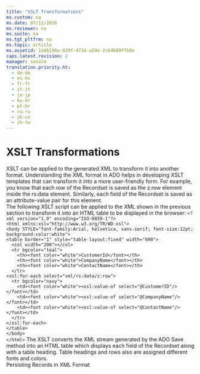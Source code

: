 ```yaml
---
title: "XSLT Transformations"
ms.custom: na
ms.date: 07/11/2016
ms.reviewer: na
ms.suite: na
ms.tgt_pltfrm: na
ms.topic: article
ms.assetid: 1a46196e-839f-4734-a59e-2c64609ffb9e
caps.latest.revision: 2
manager: sonalm
translation.priority.ht: 
  - de-de
  - es-es
  - fr-fr
  - it-it
  - ja-jp
  - ko-kr
  - pt-br
  - ru-ru
  - zh-cn
  - zh-tw
---
```

# XSLT Transformations
<?xml version="1.0" encoding="utf-8"?>
<developerConceptualDocument xmlns="http://ddue.schemas.microsoft.com/authoring/2003/5" xmlns:xlink="http://www.w3.org/1999/xlink" xmlns:xsi="http://www.w3.org/2001/XMLSchema-instance" xsi:schemaLocation="http://ddue.schemas.microsoft.com/authoring/2003/5 http://dduestorage.blob.core.windows.net/ddueschema/developer.xsd">
  <introduction>
    <para>XSLT can be applied to the generated XML to transform it into another format. Understanding the XML format in ADO helps in developing XSLT templates that can transform it into a more user-friendly form.</para>
    <para>For example, you know that each row of the Recordset is saved as the z:row element inside the rs:data element. Similarly, each field of the Recordset is saved as an attribute-value pair for this element.</para>
  </introduction>
  <section>
    <title>Remarks</title>
    <content>
      <para>The following XSLT script can be applied to the XML shown in the previous section to transform it into an HTML table to be displayed in the browser:</para>
      <code>&lt;?xml version="1.0" encoding="ISO-8859-1"?&gt;
&lt;html xmlns:xsl="http://www.w3.org/TR/WD-xsl"&gt;
&lt;body STYLE="font-family:Arial, helvetica, sans-serif; font-size:12pt; background-color:white"&gt;
&lt;table border="1" style="table-layout:fixed" width="600"&gt;
  &lt;col width="200"&gt;&lt;/col&gt;
  &lt;tr bgcolor="teal"&gt;
    &lt;th&gt;&lt;font color="white"&gt;CustomerId&lt;/font&gt;&lt;/th&gt;
    &lt;th&gt;&lt;font color="white"&gt;CompanyName&lt;/font&gt;&lt;/th&gt;
    &lt;th&gt;&lt;font color="white"&gt;ContactName&lt;/font&gt;&lt;/th&gt;
  &lt;/tr&gt;
&lt;xsl:for-each select="xml/rs:data/z:row"&gt;
  &lt;tr bgcolor="navy"&gt;
    &lt;td&gt;&lt;font color="white"&gt;&lt;xsl:value-of select="@CustomerID"/&gt;&lt;/font&gt;&lt;/td&gt;
    &lt;td&gt;&lt;font color="white"&gt;&lt;xsl:value-of select="@CompanyName"/&gt;&lt;/font&gt;&lt;/td&gt;
    &lt;td&gt;&lt;font color="white"&gt;&lt;xsl:value-of select="@ContactName"/&gt;&lt;/font&gt;&lt;/td&gt; 
  &lt;/tr&gt;
&lt;/xsl:for-each&gt;
&lt;/table&gt;
&lt;/body&gt;
&lt;/html&gt;</code>
      <para>The XSLT converts the XML stream generated by the ADO Save method into an HTML table which displays each field of the Recordset along with a table heading. Table headings and rows also are assigned different fonts and colors.</para>
    </content>
  </section>
  <relatedTopics>
<link xlink:href="f3113ec4-ae31-428f-89c6-bc1024f128ea">Persisting Records in XML Format</link>
</relatedTopics>
</developerConceptualDocument>